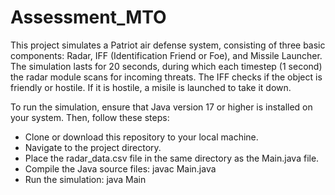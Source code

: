 # Assessment_MTO
This project simulates a Patriot air defense system, consisting of three basic components: Radar, IFF (Identification Friend or Foe), and Missile Launcher. The simulation lasts for 20 seconds, during which each timestep (1 second) the radar module scans for incoming threats. The IFF checks if the object is friendly or hostile. If it is hostile, a misile is launched to take it down. 

To run the simulation, ensure that Java version 17 or higher is installed on your system. Then, follow these steps:
  - Clone or download this repository to your local machine.
  - Navigate to the project directory.
  - Place the radar_data.csv file in the same directory as the Main.java file.
  - Compile the Java source files:
      javac Main.java
  - Run the simulation:
      java Main 
